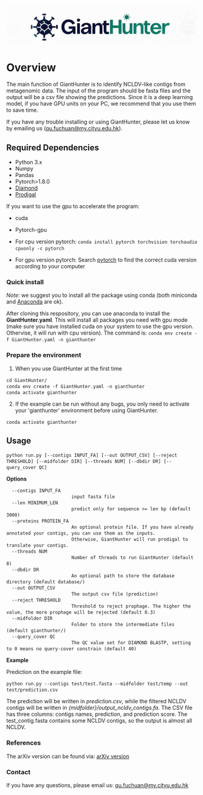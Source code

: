 
![GiantHunter](logo.jpeg)


# Overview
The main function of GiantHunter is to identify NCLDV-like contigs from metagenomic data. The input of the program should be fasta files and the output will be a csv file showing the predictions. Since it is a deep learning model, if you have GPU units on your PC, we recommend that you use them to save time. 

If you have any trouble installing or using GiantHunter, please let us know by emailing us (qu.fuchuan@my.cityu.edu.hk).


## Required Dependencies
* Python 3.x
* Numpy
* Pandas
* Pytorch>1.8.0
* [Diamond](https://github.com/bbuchfink/diamond)
* [Prodigal](https://github.com/hyattpd/Prodigal)


If you want to use the gpu to accelerate the program:
* cuda
* Pytorch-gpu

* For cpu version pytorch: `conda install pytorch torchvision torchaudio cpuonly -c pytorch`
* For gpu version pytorch: Search [pytorch](https://pytorch.org/) to find the correct cuda version according to your computer

### Quick install
*Note*: we suggest you to install all the package using conda (both miniconda and [Anaconda](https://anaconda.org/) are ok).

After cloning this respository, you can use anaconda to install the **GiantHunter.yaml**. This will install all packages you need with gpu mode (make sure you have installed cuda on your system to use the gpu version. Othervise, it will run with cpu version). The command is: `conda env create -f GiantHunter.yaml -n gianthunter`


### Prepare the environment
1. When you use GiantHunter at the first time
```
cd GiantHunter/
conda env create -f GiantHunter.yaml -n gianthunter
conda activate gianthunter
```


2. If the example can be run without any bugs, you only need to activate your 'gianthunter' environment before using GiantHunter.
```
conda activate gianthunter
```


## Usage

```
python run.py [--contigs INPUT_FA] [--out OUTPUT_CSV] [--reject THRESHOLD] [--midfolder DIR] [--threads NUM] [--dbdir DR] [--query_cover QC]
```

**Options**


      --contigs INPUT_FA
                            input fasta file
      --len MINIMUM_LEN
                            predict only for sequence >= len bp (default 3000)
      --proteins PROTEIN_FA
                            An optional protein file. If you have already annotated your contigs, you can use them as the inputs. 
                            Otherwise, GiantHunter will run prodigal to translate your contigs.
      --threads NUM
                            Number of threads to run GiantHunter (default 8)
      --dbdir DR
                            An optional path to store the database directory (default database/)
      --out OUTPUT_CSV
                            The output csv file (prediction)
      --reject THRESHOLD
                            Threshold to reject prophage. The higher the value, the more prophage will be rejected (default 0.3)
      --midfolder DIR
                            Folder to store the intermediate files (default gianthunter/)
      --query_cover QC
                            The QC value set for DIAMOND BLASTP, setting to 0 means no query-cover constrain (default 40) 

**Example**

Prediction on the example file:

    python run.py --contigs test/test.fasta --midfolder test/temp --out test/prediction.csv

The prediction will be written in *prediction.csv*, while the filtered NCLDV contigs will be written in *{midfolder}/output_ncldv_contigs.fa*. The CSV file has three columns: contigs names, prediction, and prediction score. The test_contig.fasta contains some NCLDV contigs, so the output is almost all NCLDV.
    
### References

The arXiv version can be found via: [arXiv version]()

### Contact
If you have any questions, please email us: qu.fuchuan@my.cityu.edu.hk
